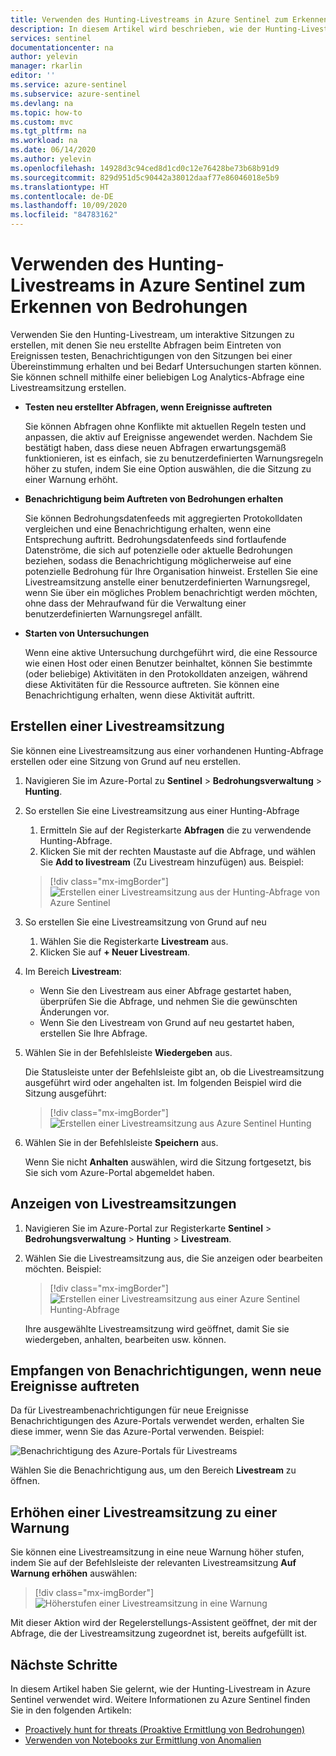 ```yaml
---
title: Verwenden des Hunting-Livestreams in Azure Sentinel zum Erkennen von Bedrohungen | Microsoft-Dokumentation
description: In diesem Artikel wird beschrieben, wie der Hunting-Livestream in Azure Sentinel verwendet werden kann, um den Überblick über Daten zu behalten.
services: sentinel
documentationcenter: na
author: yelevin
manager: rkarlin
editor: ''
ms.service: azure-sentinel
ms.subservice: azure-sentinel
ms.devlang: na
ms.topic: how-to
ms.custom: mvc
ms.tgt_pltfrm: na
ms.workload: na
ms.date: 06/14/2020
ms.author: yelevin
ms.openlocfilehash: 14928d3c94ced8d1cd0c12e76428be73b68b91d9
ms.sourcegitcommit: 829d951d5c90442a38012daaf77e86046018e5b9
ms.translationtype: HT
ms.contentlocale: de-DE
ms.lasthandoff: 10/09/2020
ms.locfileid: "84783162"
---
```

# <a name="use-hunting-livestream-in-azure-sentinel-to-detect-threats"></a>Verwenden des Hunting-Livestreams in Azure Sentinel zum Erkennen von Bedrohungen

Verwenden Sie den Hunting-Livestream, um interaktive Sitzungen zu erstellen, mit denen Sie neu erstellte Abfragen beim Eintreten von Ereignissen testen, Benachrichtigungen von den Sitzungen bei einer Übereinstimmung erhalten und bei Bedarf Untersuchungen starten können. Sie können schnell mithilfe einer beliebigen Log Analytics-Abfrage eine Livestreamsitzung erstellen.

- **Testen neu erstellter Abfragen, wenn Ereignisse auftreten**
    
    Sie können Abfragen ohne Konflikte mit aktuellen Regeln testen und anpassen, die aktiv auf Ereignisse angewendet werden. Nachdem Sie bestätigt haben, dass diese neuen Abfragen erwartungsgemäß funktionieren, ist es einfach, sie zu benutzerdefinierten Warnungsregeln höher zu stufen, indem Sie eine Option auswählen, die die Sitzung zu einer Warnung erhöht.

- **Benachrichtigung beim Auftreten von Bedrohungen erhalten**
    
    Sie können Bedrohungsdatenfeeds mit aggregierten Protokolldaten vergleichen und eine Benachrichtigung erhalten, wenn eine Entsprechung auftritt. Bedrohungsdatenfeeds sind fortlaufende Datenströme, die sich auf potenzielle oder aktuelle Bedrohungen beziehen, sodass die Benachrichtigung möglicherweise auf eine potenzielle Bedrohung für Ihre Organisation hinweist. Erstellen Sie eine Livestreamsitzung anstelle einer benutzerdefinierten Warnungsregel, wenn Sie über ein mögliches Problem benachrichtigt werden möchten, ohne dass der Mehraufwand für die Verwaltung einer benutzerdefinierten Warnungsregel anfällt.

- **Starten von Untersuchungen**
    
    Wenn eine aktive Untersuchung durchgeführt wird, die eine Ressource wie einen Host oder einen Benutzer beinhaltet, können Sie bestimmte (oder beliebige) Aktivitäten in den Protokolldaten anzeigen, während diese Aktivitäten für die Ressource auftreten. Sie können eine Benachrichtigung erhalten, wenn diese Aktivität auftritt.


## <a name="create-a-livestream-session"></a>Erstellen einer Livestreamsitzung

Sie können eine Livestreamsitzung aus einer vorhandenen Hunting-Abfrage erstellen oder eine Sitzung von Grund auf neu erstellen.

1. Navigieren Sie im Azure-Portal zu **Sentinel** > **Bedrohungsverwaltung** > **Hunting**.

1. So erstellen Sie eine Livestreamsitzung aus einer Hunting-Abfrage
    
    1. Ermitteln Sie auf der Registerkarte **Abfragen** die zu verwendende Hunting-Abfrage.
    1. Klicken Sie mit der rechten Maustaste auf die Abfrage, und wählen Sie **Add to livestream** (Zu Livestream hinzufügen) aus. Beispiel:
    
    > [!div class="mx-imgBorder"]
    > ![Erstellen einer Livestreamsitzung aus der Hunting-Abfrage von Azure Sentinel](./media/livestream/livestream-from-query.png)

1. So erstellen Sie eine Livestreamsitzung von Grund auf neu 
    
    1. Wählen Sie die Registerkarte **Livestream** aus.
    1. Klicken Sie auf **+ Neuer Livestream**.
    
1. Im Bereich **Livestream**:
    
    - Wenn Sie den Livestream aus einer Abfrage gestartet haben, überprüfen Sie die Abfrage, und nehmen Sie die gewünschten Änderungen vor.
    - Wenn Sie den Livestream von Grund auf neu gestartet haben, erstellen Sie Ihre Abfrage. 

1. Wählen Sie in der Befehlsleiste **Wiedergeben** aus.
    
    Die Statusleiste unter der Befehlsleiste gibt an, ob die Livestreamsitzung ausgeführt wird oder angehalten ist. Im folgenden Beispiel wird die Sitzung ausgeführt:
    
    > [!div class="mx-imgBorder"]
    > ![Erstellen einer Livestreamsitzung aus Azure Sentinel Hunting](./media/livestream/livestream-session.png)

1. Wählen Sie in der Befehlsleiste **Speichern** aus.
    
    Wenn Sie nicht **Anhalten** auswählen, wird die Sitzung fortgesetzt, bis Sie sich vom Azure-Portal abgemeldet haben.

## <a name="view-your-livestream-sessions"></a>Anzeigen von Livestreamsitzungen

1. Navigieren Sie im Azure-Portal zur Registerkarte **Sentinel** > **Bedrohungsverwaltung** > **Hunting** > **Livestream**.

1. Wählen Sie die Livestreamsitzung aus, die Sie anzeigen oder bearbeiten möchten. Beispiel:
    
    > [!div class="mx-imgBorder"]
    > ![Erstellen einer Livestreamsitzung aus einer Azure Sentinel Hunting-Abfrage](./media/livestream/livestream-tab.png)
    
    Ihre ausgewählte Livestreamsitzung wird geöffnet, damit Sie sie wiedergeben, anhalten, bearbeiten usw. können.

## <a name="receive-notifications-when-new-events-occur"></a>Empfangen von Benachrichtigungen, wenn neue Ereignisse auftreten

Da für Livestreambenachrichtigungen für neue Ereignisse Benachrichtigungen des Azure-Portals verwendet werden, erhalten Sie diese immer, wenn Sie das Azure-Portal verwenden. Beispiel:

![Benachrichtigung des Azure-Portals für Livestreams](./media/livestream/notification.png)

Wählen Sie die Benachrichtigung aus, um den Bereich **Livestream** zu öffnen.
 
## <a name="elevate-a-livestream-session-to-an-alert"></a>Erhöhen einer Livestreamsitzung zu einer Warnung

Sie können eine Livestreamsitzung in eine neue Warnung höher stufen, indem Sie auf der Befehlsleiste der relevanten Livestreamsitzung **Auf Warnung erhöhen** auswählen:

> [!div class="mx-imgBorder"]
> ![Höherstufen einer Livestreamsitzung in eine Warnung](./media/livestream/elevate-to-alert.png)

Mit dieser Aktion wird der Regelerstellungs-Assistent geöffnet, der mit der Abfrage, die der Livestreamsitzung zugeordnet ist, bereits aufgefüllt ist.

## <a name="next-steps"></a>Nächste Schritte

In diesem Artikel haben Sie gelernt, wie der Hunting-Livestream in Azure Sentinel verwendet wird. Weitere Informationen zu Azure Sentinel finden Sie in den folgenden Artikeln:

- [Proactively hunt for threats (Proaktive Ermittlung von Bedrohungen)](hunting.md)
- [Verwenden von Notebooks zur Ermittlung von Anomalien](notebooks.md)
